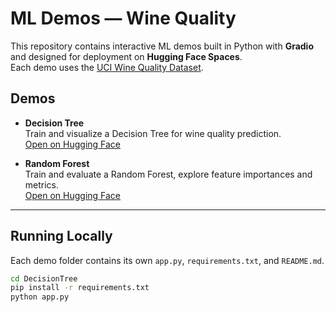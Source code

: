 # ML Demos — Wine Quality


This repository contains interactive ML demos built in Python with **Gradio** and designed for deployment on **Hugging Face Spaces**.  
Each demo uses the [UCI Wine Quality Dataset](https://archive.ics.uci.edu/dataset/186/wine+quality).

## Demos

- **Decision Tree**  
  Train and visualize a Decision Tree for wine quality prediction.  
  [Open on Hugging Face](https://huggingface.co/spaces/AlbanDelamarre/DT_WineQuality)

- **Random Forest**  
  Train and evaluate a Random Forest, explore feature importances and metrics.  
  [Open on Hugging Face](https://huggingface.co/spaces/AlbanDelamarre/RF_WineQuality)

---

## Running Locally

Each demo folder contains its own `app.py`, `requirements.txt`, and `README.md`.

```bash
cd DecisionTree
pip install -r requirements.txt
python app.py